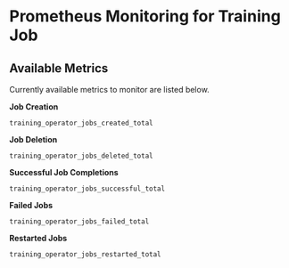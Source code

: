# Prometheus Monitoring for Training Job

## Available Metrics

Currently available metrics to monitor are listed below.


**Job Creation**

```
training_operator_jobs_created_total
```

**Job Deletion**

```
training_operator_jobs_deleted_total
```

**Successful Job Completions**

```
training_operator_jobs_successful_total
```

**Failed Jobs**

```
training_operator_jobs_failed_total
```

**Restarted Jobs**

```
training_operator_jobs_restarted_total
```
